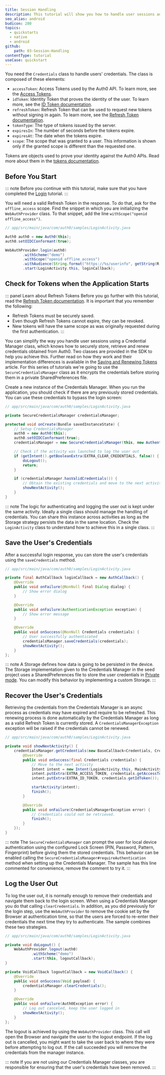 ```yaml
---
title: Session Handling
description: This tutorial will show you how to handle user sessions and retrieve the user's profile.
seo_alias: android
budicon: 280
topics:
  - quickstarts
  - native
  - android
github:
    path: 03-Session-Handling
contentType: tutorial
useCase: quickstart
---
```


You need the `Credentials` class to handle users' credentials. The class is composed of these elements:

* `accessToken`: Access Tokens used by the Auth0 API. To learn more, see the [Access Tokens](/tokens/concepts/access-tokens).
* `idToken`: Identity Token that proves the identity of the user. To learn more, see the [ID Token documentation](/tokens/concepts/id-tokens).
* `refreshToken`: Refresh Token that can be used to request new tokens without signing in again. To learn more, see the [Refresh Token documentation](/tokens/refresh-token/current).
* `tokenType`: The type of tokens issued by the server.
* `expiresIn`: The number of seconds before the tokens expire.
* `expiresAt`: The date when the tokens expire.
* `scope`: The scope that was granted to a user. This information is shown only if the granted scope is different than the requested one.

Tokens are objects used to prove your identity against the Auth0 APIs. Read more about them in the [tokens documentation](https://auth0.com/docs/tokens).

## Before You Start

::: note
Before you continue with this tutorial, make sure that you have completed the [Login](/quickstart/native/android/00-login) tutorial.
:::

You will need a valid Refresh Token in the response. To do that, ask for the `offline_access` scope. Find the snippet in which you are initializing the `WebAuthProvider` class. To that snippet, add the line `withScope("openid offline_access")`.

```java
// app/src/main/java/com/auth0/samples/LoginActivity.java

Auth0 auth0 = new Auth0(this);
auth0.setOIDCConformant(true);

WebAuthProvider.login(auth0)
        .withScheme("demo")
        .withScope("openid offline_access")
        .withAudience(String.format("https://%s/userinfo", getString(R.string.com_auth0_domain)))
        .start(LoginActivity.this, loginCallback);
```

## Check for Tokens when the Application Starts

::: panel Learn about Refresh Tokens
Before you go further with this tutorial, read the [Refresh Token documentation](/refresh-token).
It is important that you remember the following:
* Refresh Tokens must be securely saved.
* Even though Refresh Tokens cannot expire, they can be revoked.
* New tokens will have the same scope as was originally requested during the first authentication.
:::

You can simplify the way you handle user sessions using a Credential Manager class, which knows how to securely store, retrieve and renew credentials obtained from Auth0. Two classes are provided in the SDK to help you achieve this. Further read on how they work and their implementation differences is available in the [Saving and Renewing Tokens](/libraries/auth0-android/save-and-refresh-tokens) article. For this series of tutorials we're going to use the `SecureCredentialsManager` class as it encrypts the credentials before storing them in a private SharedPreferences file.


Create a new instance of the Credentials Manager. When you run the application, you should check if there are any previously stored credentials. You can use these credentials to bypass the login screen:

```java
// app/src/main/java/com/auth0/samples/LoginActivity.java

private SecureCredentialsManager credentialsManager;

protected void onCreate(Bundle savedInstanceState) {
    // Setup CredentialsManager
    auth0 = new Auth0(this);
    auth0.setOIDCConformant(true);
    credentialsManager = new SecureCredentialsManager(this, new AuthenticationAPIClient(auth0), new SharedPreferencesStorage(this));

    // Check if the activity was launched to log the user out
    if (getIntent().getBooleanExtra(EXTRA_CLEAR_CREDENTIALS, false)) {
        doLogout();
        return;
    }

    if (credentialsManager.hasValidCredentials()) {
        // Obtain the existing credentials and move to the next activity
        showNextActivity();
    }
}
```

::: note
The logic for authenticating and logging the user out is kept under the same activity. Ideally a single class should manage the handling of credentials. You can share this instance across activities as long as the Storage strategy persists the data in the same location. Check the `LoginActivity` class to understand how to achieve this in a single class.
:::


## Save the User's Credentials

After a successful login response, you can store the user's credentials using the `saveCredentials` method.

```java
// app/src/main/java/com/auth0/samples/LoginActivity.java

private final AuthCallback loginCallback = new AuthCallback() {
    @Override
    public void onFailure(@NonNull final Dialog dialog) {
        // Show error dialog
    }

    @Override
    public void onFailure(AuthenticationException exception) {
        // Show error message
    }

    @Override
    public void onSuccess(@NonNull Credentials credentials) {
        // User successfully authenticated
        credentialsManager.saveCredentials(credentials);
        showNextActivity();
    }
};
```

::: note
A Storage defines how data is going to be persisted in the device. The Storage implementation given to the Credentials Manager in the seed project uses a SharedPreferences file to store the user credentials in [Private mode](https://developer.android.com/reference/android/content/Context.html#MODE_PRIVATE). You can modify this behavior by implementing a custom Storage.
:::

## Recover the User's Credentials

Retrieving the credentials from the Credentials Manager is an async process as credentials may have expired and require to be refreshed. This renewing process is done automatically by the Credentials Manager as long as a valid Refresh Token is currently stored. A `CredentialsManagerException` exception will be raised if the credentials cannot be renewed.

```java
// app/src/main/java/com/auth0/samples/LoginActivity.java

private void showNextActivity() {
    credentialsManager.getCredentials(new BaseCallback<Credentials, CredentialsManagerException>() {
        @Override
        public void onSuccess(final Credentials credentials) {
            // Move to the next activity
            Intent intent = new Intent(LoginActivity.this, MainActivity.class);
            intent.putExtra(EXTRA_ACCESS_TOKEN, credentials.getAccessToken());
            intent.putExtra(EXTRA_ID_TOKEN, credentials.getIdToken());

            startActivity(intent);
            finish();
        }

        @Override
        public void onFailure(CredentialsManagerException error) {
            // Credentials could not be retrieved.
            finish();
        }
    });
}
```

::: note
The `SecureCredentialsManager` can prompt the user for local device authentication using the configured Lock Screen (PIN, Password, Pattern, Fingerprint) before giving them the stored credentials. This behavior can be enabled calling the `SecureCredentialsManager#requireAuthentication` method when setting up the Credentials Manager. The sample has this line commented for convenience, remove the comment to try it.
:::

## Log the User Out

To log the user out, it is normally enough to remove their credentials and navigate them back to the login screen. When using a Credentials Manager you do that calling `clearCredentials`. In addition, as you did previously for the login step, use the `WebAuthProvider` to remove the cookie set by the Browser at authentication time, so that the users are forced to re-enter their credentials the next time they try to authenticate. The sample combines these two strategies.

```java
// app/src/main/java/com/auth0/samples/LoginActivity.java

private void doLogout() {
    WebAuthProvider.logout(auth0)
            .withScheme("demo")
            .start(this, logoutCallback);
}

private VoidCallback logoutCallback = new VoidCallback() {
    @Override
    public void onSuccess(Void payload) {
        credentialsManager.clearCredentials();
    }

    @Override
    public void onFailure(Auth0Exception error) {
        // Log out canceled, keep the user logged in
        showNextActivity();
    }
};

```


The logout is achieved by using the `WebAuthProvider` class. This call will open the Browser and navigate the user to the logout endpoint. If the log out is cancelled, you might want to take the user back to where they were before attempting to log out. If the call succeeded you will remove the credentials from the manager instance.


::: note
If you are not using our Credentials Manager classes, you are responsible for ensuring that the user's credentials have been removed.
:::
